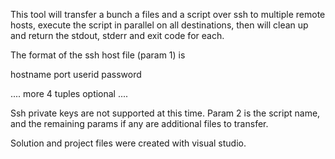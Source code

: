 This tool will transfer a bunch a files and a script over ssh to multiple remote hosts,
execute the script in parallel on all destinations, then will clean up and return the
stdout, stderr and exit code for each.

The format of the ssh host file (param 1) is

hostname  port   userid   password

.... more 4 tuples optional ....

Ssh private keys are not supported at this time.
Param 2 is the script name, and the remaining params if any are additional files
to transfer.

Solution and project files were created with visual studio.